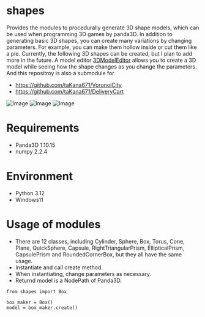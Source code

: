 # shapes

Provides the modules to procedurally generate 3D shape models, which can be used when programming 3D games by panda3D.
In addition to generating basic 3D shapes, you can create many variations by changing parameters.
For example, you can make them hollow inside or cut them like a pie.
Currently, the following 3D shapes can be created, but I plan to add more in the future. 
A model editor [3DModelEditor](https://github.com/taKana671/3DModelEditor) allows you to create a 3D model while seeing how the shape changes as you change the parameters.  
And this repositroy is also a submodule for
* https://github.com/taKana671/VoronoiCity
* https://github.com/taKana671/DeliveryCart

![Image](https://github.com/user-attachments/assets/b4db70b2-81be-4556-b81d-2f1c36a9ffde)
![Image](https://github.com/user-attachments/assets/40ca644a-a478-467d-9f72-1ca3e32b4fc2)
![Image](https://github.com/user-attachments/assets/2da62053-40d0-4938-bec3-13b6ba5424bc)

# Requirements
* Panda3D 1.10.15
* numpy 2.2.4

# Environment
* Python 3.12
* Windows11

# Usage of modules

* There are 12 classes, including Cylinder, Sphere, Box, Torus, Cone, Plane, QuickSphere, Capsule, RightTriangularPrism, EllipticalPrism, CapsulePrism and RoundedCornerBox, but they all have the same usage.
* Instantiate and call create method.
* When instantiating, change parameters as necessary.
* Returnd model is a NodePath of Panda3D.
```
from shapes import Box

box_maker = Box()
model = box_maker.create() 
```




